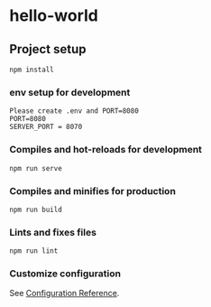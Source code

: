 # hello-world

## Project setup
```
npm install
```

### env setup for development
```
Please create .env and PORT=8080
PORT=8080
SERVER_PORT = 8070
```

### Compiles and hot-reloads for development
```
npm run serve
```

### Compiles and minifies for production
```
npm run build
```

### Lints and fixes files
```
npm run lint
```

### Customize configuration
See [Configuration Reference](https://cli.vuejs.org/config/).
